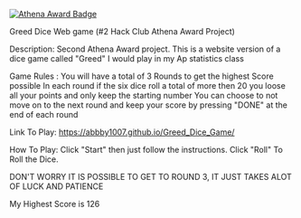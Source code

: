 [![Athena Award Badge](https://img.shields.io/endpoint?url=https%3A%2F%2Faward.athena.hackclub.com%2Fapi%2Fbadge)](https://award.athena.hackclub.com?utm_source=readme)

Greed Dice Web game (#2 Hack Club Athena Award Project)

Description: Second Athena Award  project. This is a website version of a dice game called "Greed" I would play in my Ap statistics class

Game Rules : You will have a total of 3 Rounds to get the highest Score possible
In each round if the six dice roll a total of more then 20 you loose all your points and only keep the starting number
You can choose to not move on to the next round and keep your score by pressing "DONE" at the end of each round

Link To Play: https://abbby1007.github.io/Greed_Dice_Game/

How To Play: Click "Start" then just follow the instructions. Click "Roll" To Roll the Dice.

DON'T WORRY IT IS POSSIBLE TO GET TO ROUND 3, IT JUST TAKES ALOT OF LUCK AND PATIENCE

My Highest Score is 126
